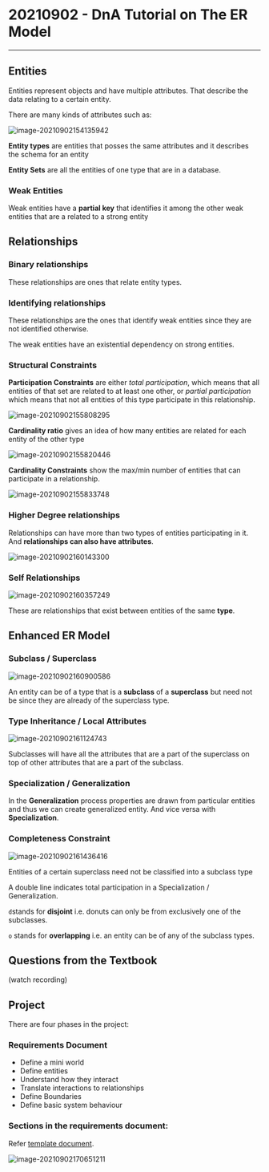 # 20210902 - DnA Tutorial on The ER Model

***

## Entities

Entities represent objects and have multiple attributes. That describe the data relating to a certain entity.

There are many kinds of attributes such as:

![image-20210902154135942](C:\Users\gpaul\AppData\Roaming\Typora\typora-user-images\image-20210902154135942.png)

**Entity types** are entities that posses the same attributes and it describes the schema for an entity

**Entity Sets** are all the entities of one type that are in a database.

### Weak Entities

Weak entities have a **partial key** that identifies it among the other weak entities that are a related to a strong entity

## Relationships

### Binary relationships

These relationships are ones that relate entity types.

### Identifying relationships

These relationships are the ones that identify weak entities since they are not identified otherwise.

The weak entities have an existential dependency on strong entities.

### Structural Constraints

**Participation Constraints** are either *total participation*, which means that all entities of that set are related to at least one other, or *partial participation* which means that not all entities of this type participate in this relationship. 

![image-20210902155808295](C:\Users\gpaul\AppData\Roaming\Typora\typora-user-images\image-20210902155808295.png)

**Cardinality ratio** gives an idea of how many entities are related for each entity of the other type

![image-20210902155820446](C:\Users\gpaul\AppData\Roaming\Typora\typora-user-images\image-20210902155820446.png)

**Cardinality Constraints** show the max/min number of entities that can participate in a relationship.

![image-20210902155833748](C:\Users\gpaul\AppData\Roaming\Typora\typora-user-images\image-20210902155833748.png)

### Higher Degree relationships

Relationships can have more than two types of entities participating in it. And **relationships can also have attributes**.

![image-20210902160143300](C:\Users\gpaul\AppData\Roaming\Typora\typora-user-images\image-20210902160143300.png)

### Self Relationships

![image-20210902160357249](C:\Users\gpaul\AppData\Roaming\Typora\typora-user-images\image-20210902160357249.png)

These are relationships that exist between entities of the same **type**.



## Enhanced ER Model

### Subclass / Superclass

![image-20210902160900586](C:\Users\gpaul\AppData\Roaming\Typora\typora-user-images\image-20210902160900586.png)

An entity can be of a type that is a **subclass** of a **superclass** but need not be since they are already of the superclass type.

### Type Inheritance / Local Attributes

![image-20210902161124743](C:\Users\gpaul\AppData\Roaming\Typora\typora-user-images\image-20210902161124743.png)

Subclasses will have all the attributes that are a part of the superclass on top of other attributes that are a part of the subclass.

### Specialization / Generalization

In the **Generalization** process properties are drawn from particular entities and thus we can create generalized entity. And vice versa with **Specialization**.

### Completeness Constraint

![image-20210902161436416](C:\Users\gpaul\AppData\Roaming\Typora\typora-user-images\image-20210902161436416.png)

Entities of a certain superclass need not be classified into a subclass type

A double line indicates total participation in a Specialization / Generalization.

`d`stands for **disjoint** i.e. donuts can only be from exclusively one of the subclasses.

`o` stands for **overlapping** i.e. an entity can be of any of the subclass types.

## Questions from the Textbook

(watch recording)

## Project

There are four phases in the project:

### Requirements Document

* Define a mini world
* Define entities
* Understand how they interact
* Translate interactions to relationships
* Define Boundaries
* Define basic system behaviour

### Sections in the requirements document:

Refer [template document](https://docs.google.com/document/d/1QZmNEz_wQTXh15yOPqsFTUdHzYUk4qSZGE4g5RVF16o/edit).

![image-20210902170651211](C:\Users\gpaul\AppData\Roaming\Typora\typora-user-images\image-20210902170651211.png)
